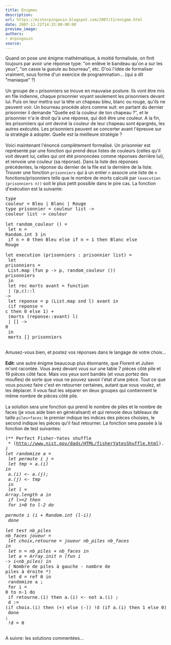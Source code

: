 ```yaml
---
title: Enigmes
description:
url: https://misterpingouin.blogspot.com/2007/11/enigme.html
date: 2007-11-21T14:33:00-00:00
preview_image:
authors:
- mrpingouin
source:
---
```


Quand on pose une &eacute;nigme math&eacute;matique, &agrave; moiti&eacute; formalis&eacute;e, on finit toujours par avoir une r&eacute;ponse type: &quot;on enl&egrave;ve le bandeau qu'on a sur les yeux&quot;, &quot;on casse la gueule au bourreau&quot;, etc. D'o&ugrave; l'id&eacute;e de formaliser vraiment, sous forme d'un exercice de programmation... (qui a dit &quot;maniaque&quot; ?)<br/><br/>Un groupe de <code>n</code> prisonniers se trouve en mauvaise posture. Ils vont &ecirc;tre mis en file indienne, chaque prisonnier voyant seulement les prisonniers devant lui. Puis on leur mettra sur la t&ecirc;te un chapeau bleu, blanc ou rouge, qu'ils ne peuvent voir. Un bourreau proc&egrave;de alors comme suit: en partant du dernier prisonnier il demande &quot;Quelle est la couleur de ton chapeau ?&quot;, et le prisonnier n'a le droit qu'&agrave; une r&eacute;ponse, qui doit &ecirc;tre une couleur. A la fin, les prisonniers qui ont devin&eacute; la couleur de leur chapeau sont &eacute;pargn&eacute;s, les autres ex&eacute;cut&eacute;s. Les prisonniers peuvent se concerter avant l'&eacute;preuve sur la strat&eacute;gie &agrave; adopter. Quelle est la meilleure strat&eacute;gie ?<br/><br/>Voici maintenant l'&eacute;nonc&eacute; compl&egrave;tement formalis&eacute;. Un prisonnier est repr&eacute;sent&eacute; par une fonction qui prend deux listes de couleurs (celles qu'il voit devant lui, celles qui ont &eacute;t&eacute; prononc&eacute;es comme r&eacute;ponses derri&egrave;re lui), et renvoie une couleur (sa r&eacute;ponse). Dans la liste des r&eacute;ponses pr&eacute;c&eacute;dentes, la r&eacute;ponse du dernier de la file est la derni&egrave;re de la liste. Trouver une fonction <code>prisonniers</code> qui &agrave; un entier <code>n</code> associe une liste de <code>n</code> fonctions/prisonniers telle que le nombre de morts calcul&eacute; par <code>(execution (prisonniers n))</code> soit le plus petit possible dans le pire cas. La fonction d'ex&eacute;cution est la suivante:<br/><pre>type couleur = Bleu | Blanc | Rouge<br/>type prisonnier = couleur list -&gt; couleur list -&gt; couleur<br/><br/>let random_couleur () =<br/>  let n = Random.int 3 in<br/>    if n = 0 then Bleu else if n = 1 then Blanc else Rouge<br/><br/>let execution (prisonniers : prisonnier list) =<br/>  let prisonniers =<br/>    List.map (fun p -&gt; p, random_couleur ()) prisonniers<br/>  in<br/>  let rec morts avant = function<br/>    | (p,c)::l -&gt;<br/>        let reponse = p (List.map snd l) avant in<br/>          (if reponse = c then 0 else 1) +<br/>          (morts (reponse::avant) l)<br/>    | [] -&gt; 0<br/>  in<br/>    morts [] prisonniers</pre><br/>Amusez-vous bien, et postez vos r&eacute;ponses dans le langage de votre choix...<br/><br/><b>Edit</b>: une autre &eacute;nigme beaucoup plus &eacute;tonnante, que Florent et Julien m'ont racont&eacute;e. Vous avez devant vous sur une table 7 pi&egrave;ces c&ocirc;t&eacute; pile et 19 pi&egrave;ces c&ocirc;t&eacute; face. Mais vos yeux sont band&eacute;s (et vous portez des moufles) de sorte que vous ne pouvez savoir l'&eacute;tat d'une pi&egrave;ce. Tout ce que vous pouvez faire c'est en retourner certaines, autant que vous voulez, et les d&eacute;placer. Il vous faut les s&eacute;parer en deux groupes qui contiennent le m&ecirc;me nombre de pi&egrave;ces c&ocirc;t&eacute; pile.<br/><br/>La solution sera une fonction qui prend le nombre de piles et le nombre de faces (je vous aide bien en g&eacute;n&eacute;ralisant) et qui renvoie deux tableaux de taille <code>piles+faces</code>: le premier indique les indices des pi&egrave;ces choisies, le second indique les pi&egrave;ces qu'il faut retourner. La fonction sera pass&eacute;e &agrave; la fonction de test suivantes:<br/><pre>(** Perfect Fisher-Yates shuffle<br/>  * (http://www.nist.gov/dads/HTML/fisherYatesShuffle.html). *)<br/>let randomize a =<br/>  let permute i j =<br/>    let tmp = a.(i) in<br/>      a.(i) &lt;- a.(j);<br/>      a.(j) &lt;- tmp<br/>  in<br/>  let l = Array.length a in<br/>    if l&gt;=2 then<br/>      for i=0 to l-2 do<br/>        permute i (i + Random.int (l-i))<br/>      done<br/><br/>let test nb_piles nb_faces joueur =<br/>  let choix,retourne = joueur nb_piles nb_faces in<br/>  let n = nb_piles + nb_faces in<br/>  let a = Array.init n (fun i -&gt; i&lt;nb_piles) in<br/>  (* Nombre de piles &agrave; gauche - nombre de piles &agrave; droite *)<br/>  let d = ref 0 in<br/>    randomize a ;<br/>    for i = 0 to n-1 do<br/>      if retourne.(i) then a.(i) &lt;- not a.(i) ;<br/>      d := (if choix.(i) then (+) else (-)) !d (if a.(i) then 1 else 0)<br/>    done ;<br/>    !d = 0</pre><br/>A suivre: les solutions comment&eacute;es...

